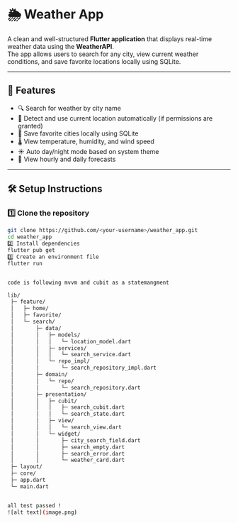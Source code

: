  # 🌦️ Weather App

A clean and well-structured **Flutter application** that displays real-time weather data using the **WeatherAPI**.  
The app allows users to search for any city, view current weather conditions, and save favorite locations locally using SQLite.

---

## 🚀 Features

- 🔍 Search for weather by city name  
- 📍 Detect and use current location automatically (if permissions are granted)  
- 💾 Save favorite cities locally using SQLite  
- 🌡️ View temperature, humidity, and wind speed  
- ☀️ Auto day/night mode based on system theme  
- 📅 View hourly and daily forecasts  

---

## 🛠️ Setup Instructions

### 1️⃣ Clone the repository
```bash
git clone https://github.com/<your-username>/weather_app.git
cd weather_app
2️⃣ Install dependencies
flutter pub get
3️⃣ Create an environment file
flutter run


code is following mvvm and cubit as a statemangment 

lib/
 ├─ feature/
 │   ├─ home/
 │   ├─ favorite/
 │   └─ search/
 │       ├─ data/
 │       │   ├─ models/
 │       │   │   └─ location_model.dart
 │       │   ├─ services/
 │       │   │   └─ search_service.dart
 │       │   └─ repo_impl/
 │       │       └─ search_repository_impl.dart
 │       ├─ domain/
 │       │   └─ repo/
 │       │       └─ search_repository.dart
 │       ├─ presentation/
 │       │   ├─ cubit/
 │       │   │   ├─ search_cubit.dart
 │       │   │   └─ search_state.dart
 │       │   ├─ view/
 │       │   │   └─ search_view.dart
 │       │   └─ widget/
 │       │       ├─ city_search_field.dart
 │       │       ├─ search_empty.dart
 │       │       ├─ search_error.dart
 │       │       └─ weather_card.dart
 ├─ layout/
 ├─ core/
 ├─ app.dart
 └─ main.dart


all test passed ! 
![alt text](image.png)